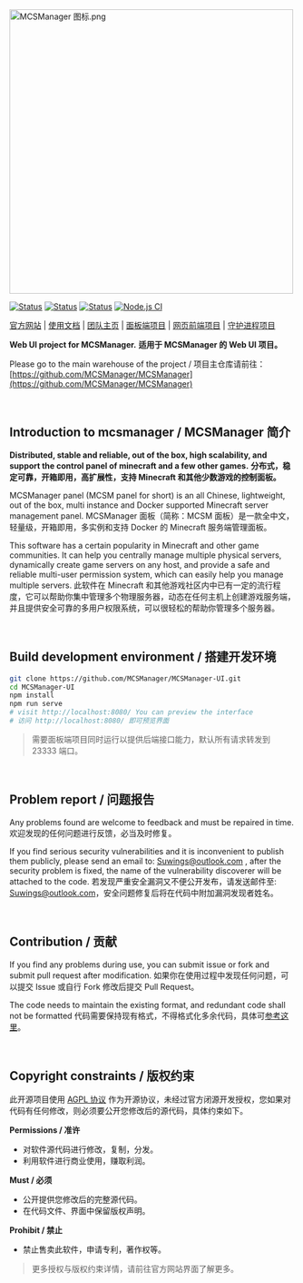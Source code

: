 <img src="https://public-link.oss-cn-shenzhen.aliyuncs.com/mcsm_picture/logo.png" alt="MCSManager 图标.png" width="500px" />

<br />

[![Status](https://img.shields.io/badge/npm-v6.14.15-blue.svg)](https://www.npmjs.com/)
[![Status](https://img.shields.io/badge/node-v14.17.6-blue.svg)](https://nodejs.org/en/download/)
[![Status](https://img.shields.io/badge/License-AGPL-red.svg)](https://github.com/Suwings/MCSManager)
[![Node.js CI](https://github.com/nkxingxh/MCSM-UI/actions/workflows/CI.yml/badge.svg?branch=English)](https://github.com/nkxingxh/MCSM-UI/actions/workflows/CI.yml)

[官方网站](http://mcsmanager.com/) | [使用文档](https://docs.mcsmanager.com/) | [团队主页](https://github.com/MCSManager) | [面板端项目](https://github.com/MCSManager/MCSManager) | [网页前端项目](https://github.com/MCSManager/UI) | [守护进程项目](https://github.com/MCSManager/Daemon)

**Web UI project for MCSManager.**
**适用于 MCSManager 的 Web UI 项目。**

Please go to the main warehouse of the project / 项目主仓库请前往：
[https://github.com/MCSManager/MCSManager](https://github.com/MCSManager/MCSManager)

<br />

## Introduction to mcsmanager / MCSManager 简介

**Distributed, stable and reliable, out of the box, high scalability, and support the control panel of minecraft and a few other games.**
**分布式，稳定可靠，开箱即用，高扩展性，支持 Minecraft 和其他少数游戏的控制面板。**

MCSManager panel (MCSM panel for short) is an all Chinese, lightweight, out of the box, multi instance and Docker supported Minecraft server management panel.
MCSManager 面板（简称：MCSM 面板）是一款全中文，轻量级，开箱即用，多实例和支持 Docker 的 Minecraft 服务端管理面板。

This software has a certain popularity in Minecraft and other game communities. It can help you centrally manage multiple physical servers, dynamically create game servers on any host, and provide a safe and reliable multi-user permission system, which can easily help you manage multiple servers.
此软件在 Minecraft 和其他游戏社区内中已有一定的流行程度，它可以帮助你集中管理多个物理服务器，动态在任何主机上创建游戏服务端，并且提供安全可靠的多用户权限系统，可以很轻松的帮助你管理多个服务器。

<br />

## Build development environment / 搭建开发环境

```bash
git clone https://github.com/MCSManager/MCSManager-UI.git
cd MCSManager-UI
npm install
npm run serve
# visit http://localhost:8080/ You can preview the interface
# 访问 http://localhost:8080/ 即可预览界面
```

> 需要面板端项目同时运行以提供后端接口能力，默认所有请求转发到 23333 端口。

<br />

## Problem report / 问题报告

Any problems found are welcome to feedback and must be repaired in time.
欢迎发现的任何问题进行反馈，必当及时修复。

If you find serious security vulnerabilities and it is inconvenient to publish them publicly, please send an email to: Suwings@outlook.com , after the security problem is fixed, the name of the vulnerability discoverer will be attached to the code.
若发现严重安全漏洞又不便公开发布，请发送邮件至: Suwings@outlook.com，安全问题修复后将在代码中附加漏洞发现者姓名。

<br />

## Contribution / 贡献

If you find any problems during use, you can submit issue or fork and submit pull request after modification.
如果你在使用过程中发现任何问题，可以提交 Issue 或自行 Fork 修改后提交 Pull Request。

The code needs to maintain the existing format, and redundant code shall not be formatted
代码需要保持现有格式，不得格式化多余代码，具体可[参考这里](https://github.com/MCSManager/MCSManager/issues/544)。

<br />

## Copyright constraints / 版权约束

此开源项目使用 [AGPL 协议](LICENSE) 作为开源协议，未经过官方闭源开发授权，您如果对代码有任何修改，则必须要公开您修改后的源代码，具体约束如下。

**Permissions / 准许**

- 对软件源代码进行修改，复制，分发。
- 利用软件进行商业使用，赚取利润。

**Must / 必须**

- 公开提供您修改后的完整源代码。
- 在代码文件、界面中保留版权声明。

**Prohibit / 禁止**

- 禁止售卖此软件，申请专利，著作权等。

> 更多授权与版权约束详情，请前往官方网站界面了解更多。

<br />
